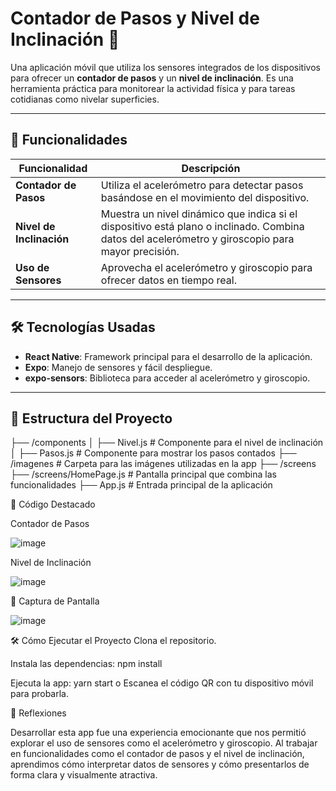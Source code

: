 # Contador de Pasos y Nivel de Inclinación 📱

Una aplicación móvil que utiliza los sensores integrados de los dispositivos para ofrecer un **contador de pasos** y un **nivel de inclinación**. Es una herramienta práctica para monitorear la actividad física y para tareas cotidianas como nivelar superficies.

---

## 🚀 Funcionalidades

| Funcionalidad          | Descripción                                                                 |
|-------------------------|-----------------------------------------------------------------------------|
| **Contador de Pasos**   | Utiliza el acelerómetro para detectar pasos basándose en el movimiento del dispositivo. |
| **Nivel de Inclinación**| Muestra un nivel dinámico que indica si el dispositivo está plano o inclinado. Combina datos del acelerómetro y giroscopio para mayor precisión. |
| **Uso de Sensores**     | Aprovecha el acelerómetro y giroscopio para ofrecer datos en tiempo real.  |

---

## 🛠️ Tecnologías Usadas

- **React Native**: Framework principal para el desarrollo de la aplicación.
- **Expo**: Manejo de sensores y fácil despliegue.
- **expo-sensors**: Biblioteca para acceder al acelerómetro y giroscopio.

---

## 📂 Estructura del Proyecto

├── /components
│   ├── Nivel.js          # Componente para el nivel de inclinación
│   ├── Pasos.js          # Componente para mostrar los pasos contados
├── /imagenes             # Carpeta para las imágenes utilizadas en la app
├── /screens
├── /screens/HomePage.js           # Pantalla principal que combina las funcionalidades
├── App.js                # Entrada principal de la aplicación

🔑 Código Destacado

Contador de Pasos

![image](https://github.com/user-attachments/assets/f17d6a82-6ec8-4600-9943-c4df8592df69)


Nivel de Inclinación

![image](https://github.com/user-attachments/assets/e542a65b-f034-4e7c-ae44-0b22f2efcfa3)

📸 Captura de Pantalla

![image](https://github.com/user-attachments/assets/03ba4630-2253-43a1-b0f6-c3a1e1fac233)

🛠️ Cómo Ejecutar el Proyecto
Clona el repositorio.

Instala las dependencias:
npm install

Ejecuta la app:
yarn start
o Escanea el código QR con tu dispositivo móvil para probarla.

🌟 Reflexiones

Desarrollar esta app fue una experiencia emocionante que nos permitió explorar el uso de sensores como el acelerómetro y giroscopio. Al trabajar en funcionalidades como el contador de pasos y el nivel de inclinación, aprendimos cómo interpretar datos de sensores y cómo presentarlos de forma clara y visualmente atractiva.
